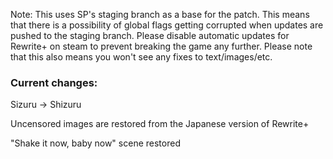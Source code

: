 Note: This uses SP's staging branch as a base for the patch. This means that there is a possibility of global flags getting corrupted when updates are pushed to the staging branch. Please disable automatic updates for Rewrite+ on steam to prevent breaking the game any further. Please note that this also means you won't see any fixes to text/images/etc. 

### Current changes:

Sizuru -> Shizuru

Uncensored images are restored from the Japanese version of Rewrite+

"Shake it now, baby now" scene restored


